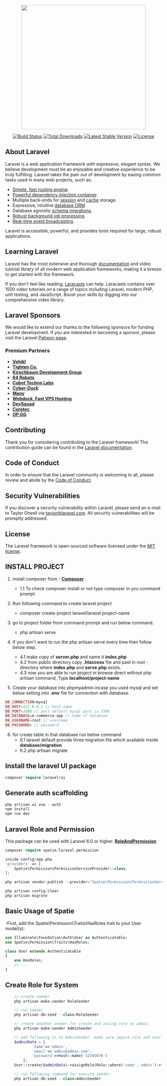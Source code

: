 <p align="center"><a href="https://laravel.com" target="_blank"><img src="https://raw.githubusercontent.com/laravel/art/master/logo-lockup/5%20SVG/2%20CMYK/1%20Full%20Color/laravel-logolockup-cmyk-red.svg" width="400"></a></p>

<p align="center">
<a href="https://travis-ci.org/laravel/framework"><img src="https://travis-ci.org/laravel/framework.svg" alt="Build Status"></a>
<a href="https://packagist.org/packages/laravel/framework"><img src="https://img.shields.io/packagist/dt/laravel/framework" alt="Total Downloads"></a>
<a href="https://packagist.org/packages/laravel/framework"><img src="https://img.shields.io/packagist/v/laravel/framework" alt="Latest Stable Version"></a>
<a href="https://packagist.org/packages/laravel/framework"><img src="https://img.shields.io/packagist/l/laravel/framework" alt="License"></a>
</p>

## About Laravel

Laravel is a web application framework with expressive, elegant syntax. We believe development must be an enjoyable and creative experience to be truly fulfilling. Laravel takes the pain out of development by easing common tasks used in many web projects, such as:

-   [Simple, fast routing engine](https://laravel.com/docs/routing).
-   [Powerful dependency injection container](https://laravel.com/docs/container).
-   Multiple back-ends for [session](https://laravel.com/docs/session) and [cache](https://laravel.com/docs/cache) storage.
-   Expressive, intuitive [database ORM](https://laravel.com/docs/eloquent).
-   Database agnostic [schema migrations](https://laravel.com/docs/migrations).
-   [Robust background job processing](https://laravel.com/docs/queues).
-   [Real-time event broadcasting](https://laravel.com/docs/broadcasting).

Laravel is accessible, powerful, and provides tools required for large, robust applications.

## Learning Laravel

Laravel has the most extensive and thorough [documentation](https://laravel.com/docs) and video tutorial library of all modern web application frameworks, making it a breeze to get started with the framework.

If you don't feel like reading, [Laracasts](https://laracasts.com) can help. Laracasts contains over 1500 video tutorials on a range of topics including Laravel, modern PHP, unit testing, and JavaScript. Boost your skills by digging into our comprehensive video library.

## Laravel Sponsors

We would like to extend our thanks to the following sponsors for funding Laravel development. If you are interested in becoming a sponsor, please visit the Laravel [Patreon page](https://patreon.com/taylorotwell).

### Premium Partners

-   **[Vehikl](https://vehikl.com/)**
-   **[Tighten Co.](https://tighten.co)**
-   **[Kirschbaum Development Group](https://kirschbaumdevelopment.com)**
-   **[64 Robots](https://64robots.com)**
-   **[Cubet Techno Labs](https://cubettech.com)**
-   **[Cyber-Duck](https://cyber-duck.co.uk)**
-   **[Many](https://www.many.co.uk)**
-   **[Webdock, Fast VPS Hosting](https://www.webdock.io/en)**
-   **[DevSquad](https://devsquad.com)**
-   **[Curotec](https://www.curotec.com/services/technologies/laravel/)**
-   **[OP.GG](https://op.gg)**

## Contributing

Thank you for considering contributing to the Laravel framework! The contribution guide can be found in the [Laravel documentation](https://laravel.com/docs/contributions).

## Code of Conduct

In order to ensure that the Laravel community is welcoming to all, please review and abide by the [Code of Conduct](https://laravel.com/docs/contributions#code-of-conduct).

## Security Vulnerabilities

If you discover a security vulnerability within Laravel, please send an e-mail to Taylor Otwell via [taylor@laravel.com](mailto:taylor@laravel.com). All security vulnerabilities will be promptly addressed.

## License

The Laravel framework is open-sourced software licensed under the [MIT license](https://opensource.org/licenses/MIT).

## INSTALL PROJECT

1. install composer from - **[Composer](https://getcomposer.org/)**

    - 1.1 To check composer install or not type composer in you command prompt

2. Run following command to create laravel project

    - composer create-project laravel/laravel project-name

3. go to project folder from command prompt and run below command.

    - php artisan serve

4. If you don't want to run the php artisan serve every time then follow below step.

    - 4.1 make copy of **server.php** and name it **index.php**
    - 4.2 from public directory copy **.htaccess** file and past in root - directory where **index.php** and **serve.php** exists.
    - 4.3 now you are able to run project in browse direct without php artisan command, Type **localhost/project-name**

5. Create your database into phpmyadmin incase you used mysql and set below setting into **.env** file for connection with database.

```php
DB_CONNECTION=mysql
DB_HOST=127.0.0.1 // host name
DB_PORT=3306 // port default mysql port is 3306
DB_DATABASE=e-commerce-app // name of database
DB_USERNAME=root // username
DB_PASSWORD= // password
```

6. for create table in that database run below command
    - 6.1 laravel default provide three migration file which available inside **database/migration**
    - 6.2 php artisan migrate

## Install the laravel UI package

```php
composer require laravel/ui
```

## Generate auth scaffolding

```php
php artisan ui vue --auth
npm install
npm run dev
```

## Laravel Role and Permission

This package can be used with Laravel 6.0 or higher.
**[RoleAndPermission](https://spatie.be/docs/laravel-permission/v4/installation-laravel)**

```php
composer require spatie/laravel-permission

inside config/app.php
'providers' => [
    Spatie\Permission\PermissionServiceProvider::class,
];

php artisan vendor:publish --provider="Spatie\Permission\PermissionServiceProvider"

php artisan config:clear
php artisan migrate

```

## Basic Usage of Spatie

-First, add the Spatie\Permission\Traits\HasRoles trait to your User model(s):

```php
use Illuminate\Foundation\Auth\User as Authenticatable;
use Spatie\Permission\Traits\HasRoles;

class User extends Authenticatable
{
    use HasRoles;
    // ...
}
```

## Create Role for System

```php
    // create seeder
    php artisan make:seeder RoleSeeder

    // run seeder
    php artisan db:seed --class=RoleSeeder

    // create another seeder for create and assing role to admin.
    php artisan make:seeder AdminSeeder

    // add following in to AdminSeeder  make sure impore role and user model.
    $adminData = [
            'name'=>'admin',
            'email'=>'admin@admin.com',
            'password'=>Hash::make('12345678')
        ];
    User::create($adminData)->assignRole(Role::where('name','admin')->first());

    // run following command for execute seeder.
    php artisan db:seed --class=AdminSeeder
```
